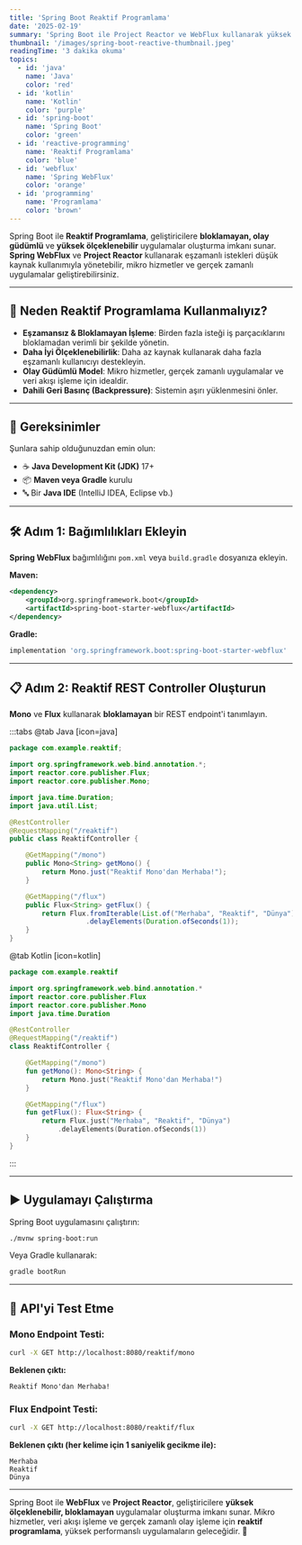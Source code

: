 ```yaml
---
title: 'Spring Boot Reaktif Programlama'
date: '2025-02-19'
summary: 'Spring Boot ile Project Reactor ve WebFlux kullanarak yüksek performanslı, eşzamanlı işleme sahip reaktif uygulamalar oluşturmayı öğrenin.'
thumbnail: '/images/spring-boot-reactive-thumbnail.jpeg'
readingTime: '3 dakika okuma'
topics:
  - id: 'java'
    name: 'Java'
    color: 'red'
  - id: 'kotlin'
    name: 'Kotlin'
    color: 'purple'
  - id: 'spring-boot'
    name: 'Spring Boot'
    color: 'green'
  - id: 'reactive-programming'
    name: 'Reaktif Programlama'
    color: 'blue'
  - id: 'webflux'
    name: 'Spring WebFlux'
    color: 'orange'
  - id: 'programming'
    name: 'Programlama'
    color: 'brown'
---
```


Spring Boot ile **Reaktif Programlama**, geliştiricilere **bloklamayan, olay güdümlü** ve **yüksek ölçeklenebilir** uygulamalar oluşturma imkanı sunar. **Spring WebFlux** ve **Project Reactor** kullanarak eşzamanlı istekleri düşük kaynak kullanımıyla yönetebilir, mikro hizmetler ve gerçek zamanlı uygulamalar geliştirebilirsiniz.

---

## 🌟 Neden Reaktif Programlama Kullanmalıyız?

- **Eşzamansız & Bloklamayan İşleme**: Birden fazla isteği iş parçacıklarını bloklamadan verimli bir şekilde yönetin.
- **Daha İyi Ölçeklenebilirlik**: Daha az kaynak kullanarak daha fazla eşzamanlı kullanıcıyı destekleyin.
- **Olay Güdümlü Model**: Mikro hizmetler, gerçek zamanlı uygulamalar ve veri akışı işleme için idealdir.
- **Dahili Geri Basınç (Backpressure)**: Sistemin aşırı yüklenmesini önler.

---

## 🌟 Gereksinimler

Şunlara sahip olduğunuzdan emin olun:

- ☕ **Java Development Kit (JDK)** 17+
- 📦 **Maven veya Gradle** kurulu
- 🔤 Bir **Java IDE** (IntelliJ IDEA, Eclipse vb.)

---

## 🛠️ Adım 1: Bağımlılıkları Ekleyin

**Spring WebFlux** bağımlılığını `pom.xml` veya `build.gradle` dosyanıza ekleyin.

**Maven:**

```xml
<dependency>
    <groupId>org.springframework.boot</groupId>
    <artifactId>spring-boot-starter-webflux</artifactId>
</dependency>
```

**Gradle:**

```groovy
implementation 'org.springframework.boot:spring-boot-starter-webflux'
```

---

## 📋 Adım 2: Reaktif REST Controller Oluşturun

**Mono** ve **Flux** kullanarak **bloklamayan** bir REST endpoint'i tanımlayın.

:::tabs
@tab Java [icon=java]

```java
package com.example.reaktif;

import org.springframework.web.bind.annotation.*;
import reactor.core.publisher.Flux;
import reactor.core.publisher.Mono;

import java.time.Duration;
import java.util.List;

@RestController
@RequestMapping("/reaktif")
public class ReaktifController {

    @GetMapping("/mono")
    public Mono<String> getMono() {
        return Mono.just("Reaktif Mono'dan Merhaba!");
    }

    @GetMapping("/flux")
    public Flux<String> getFlux() {
        return Flux.fromIterable(List.of("Merhaba", "Reaktif", "Dünya"))
                   .delayElements(Duration.ofSeconds(1));
    }
}
```

@tab Kotlin [icon=kotlin]

```kotlin
package com.example.reaktif

import org.springframework.web.bind.annotation.*
import reactor.core.publisher.Flux
import reactor.core.publisher.Mono
import java.time.Duration

@RestController
@RequestMapping("/reaktif")
class ReaktifController {

    @GetMapping("/mono")
    fun getMono(): Mono<String> {
        return Mono.just("Reaktif Mono'dan Merhaba!")
    }

    @GetMapping("/flux")
    fun getFlux(): Flux<String> {
        return Flux.just("Merhaba", "Reaktif", "Dünya")
            .delayElements(Duration.ofSeconds(1))
    }
}
```

:::

---

## ▶️ Uygulamayı Çalıştırma

Spring Boot uygulamasını çalıştırın:

```bash
./mvnw spring-boot:run
```

Veya Gradle kullanarak:

```bash
gradle bootRun
```

---

## 🧪 API'yi Test Etme

### Mono Endpoint Testi:

```bash
curl -X GET http://localhost:8080/reaktif/mono
```

**Beklenen çıktı:**

```plaintext
Reaktif Mono'dan Merhaba!
```

### Flux Endpoint Testi:

```bash
curl -X GET http://localhost:8080/reaktif/flux
```

**Beklenen çıktı (her kelime için 1 saniyelik gecikme ile):**

```plaintext
Merhaba
Reaktif
Dünya
```

---

Spring Boot ile **WebFlux** ve **Project Reactor**, geliştiricilere **yüksek ölçeklenebilir, bloklamayan** uygulamalar oluşturma imkanı sunar. Mikro hizmetler, veri akışı işleme ve gerçek zamanlı olay işleme için **reaktif programlama**, yüksek performanslı uygulamaların geleceğidir. 🚀
